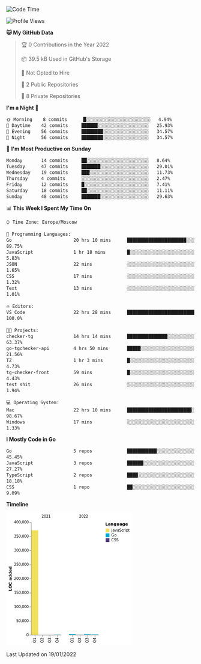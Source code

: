<!--START_SECTION:waka-->
![Code Time](http://img.shields.io/badge/Code%20Time-122%20hrs%2041%20mins-blue)

![Profile Views](http://img.shields.io/badge/Profile%20Views-0-blue)

**🐱 My GitHub Data** 

> 🏆 0 Contributions in the Year 2022
 > 
> 📦 39.5 kB Used in GitHub's Storage 
 > 
> 🚫 Not Opted to Hire
 > 
> 📜 2 Public Repositories 
 > 
> 🔑 8 Private Repositories  
 > 
**I'm a Night 🦉** 

```text
🌞 Morning    8 commits      █░░░░░░░░░░░░░░░░░░░░░░░░   4.94% 
🌆 Daytime    42 commits     ██████░░░░░░░░░░░░░░░░░░░   25.93% 
🌃 Evening    56 commits     ████████░░░░░░░░░░░░░░░░░   34.57% 
🌙 Night      56 commits     ████████░░░░░░░░░░░░░░░░░   34.57%

```
📅 **I'm Most Productive on Sunday** 

```text
Monday       14 commits     ██░░░░░░░░░░░░░░░░░░░░░░░   8.64% 
Tuesday      47 commits     ███████░░░░░░░░░░░░░░░░░░   29.01% 
Wednesday    19 commits     ███░░░░░░░░░░░░░░░░░░░░░░   11.73% 
Thursday     4 commits      ░░░░░░░░░░░░░░░░░░░░░░░░░   2.47% 
Friday       12 commits     █░░░░░░░░░░░░░░░░░░░░░░░░   7.41% 
Saturday     18 commits     ██░░░░░░░░░░░░░░░░░░░░░░░   11.11% 
Sunday       48 commits     ███████░░░░░░░░░░░░░░░░░░   29.63%

```


📊 **This Week I Spent My Time On** 

```text
⌚︎ Time Zone: Europe/Moscow

💬 Programming Languages: 
Go                       20 hrs 10 mins      ██████████████████████░░░   89.75% 
JavaScript               1 hr 18 mins        █░░░░░░░░░░░░░░░░░░░░░░░░   5.83% 
JSON                     22 mins             ░░░░░░░░░░░░░░░░░░░░░░░░░   1.65% 
CSS                      17 mins             ░░░░░░░░░░░░░░░░░░░░░░░░░   1.32% 
Text                     13 mins             ░░░░░░░░░░░░░░░░░░░░░░░░░   1.01%

🔥 Editors: 
VS Code                  22 hrs 28 mins      █████████████████████████   100.0%

🐱‍💻 Projects: 
checker-tg               14 hrs 14 mins      ███████████████░░░░░░░░░░   63.37% 
go-tgchecker-api         4 hrs 50 mins       █████░░░░░░░░░░░░░░░░░░░░   21.56% 
TZ                       1 hr 3 mins         █░░░░░░░░░░░░░░░░░░░░░░░░   4.73% 
tg-checker-front         59 mins             █░░░░░░░░░░░░░░░░░░░░░░░░   4.43% 
test shit                26 mins             ░░░░░░░░░░░░░░░░░░░░░░░░░   1.94%

💻 Operating System: 
Mac                      22 hrs 10 mins      ████████████████████████░   98.67% 
Windows                  17 mins             ░░░░░░░░░░░░░░░░░░░░░░░░░   1.33%

```

**I Mostly Code in Go** 

```text
Go                       5 repos             ███████████░░░░░░░░░░░░░░   45.45% 
JavaScript               3 repos             ██████░░░░░░░░░░░░░░░░░░░   27.27% 
TypeScript               2 repos             ████░░░░░░░░░░░░░░░░░░░░░   18.18% 
CSS                      1 repo              ██░░░░░░░░░░░░░░░░░░░░░░░   9.09%

```


**Timeline**

![Chart not found](https://raw.githubusercontent.com/jeezft/jeezft/main/charts/bar_graph.png) 


 Last Updated on 19/01/2022
<!--END_SECTION:waka-->

